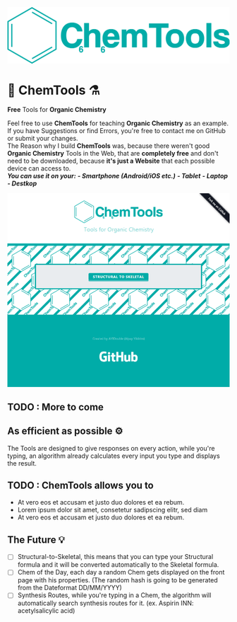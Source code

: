 ![ChemTools Logo](img/ChemTools-logo.png)

# 🔬 ChemTools ⚗️

**Free** Tools for **Organic Chemistry**

Feel free to use **ChemTools** for teaching **Organic Chemistry** as an example.
If you have Suggestions or find Errors, you're free to contact me on GitHub or submit your changes. </br>
The Reason why I build **ChemTools** was, because there weren't good **Organic Chemistry** Tools in the Web,
that are **completely free** and don't need to be downloaded, because **it's just a Website** that each possible device can access to.</br>
***You can use it on your:***
***- Smartphone (Android/iOS etc.)***
***- Tablet***
***- Laptop***
***- Destkop***

![ChemTools Logo](Images/ChemTools-v1-Image.png)

## TODO : More to come

## As efficient as possible ⚙

The Tools are designed to give responses on every action,
while you're typing, an algorithm already calculates every input you type and displays the result.

## TODO : ChemTools allows you to

- At vero eos et accusam et justo duo dolores et ea rebum.
- Lorem ipsum dolor sit amet, consetetur sadipscing elitr, sed diam
- At vero eos et accusam et justo duo dolores et ea rebum.

## The Future 💡

- [ ] Structural-to-Skeletal, this means that you can type your Structural formula and it will be converted automatically to the Skeletal formula.
- [ ] Chem of the Day, each day a random Chem gets displayed on the front page with his properties. (The random hash is going to be generated from the Dateformat DD/MM/YYYY)
- [ ] Synthesis Routes, while you're typing in a Chem, the algorithm will automatically search synthesis routes for it. (ex. Aspirin
INN: acetylsalicylic acid)
